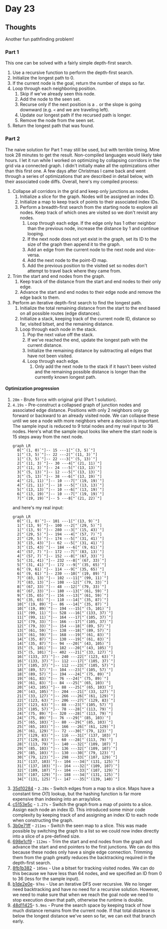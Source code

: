 # Day 23

## Thoughts

Another fun pathfinding problem!

### Part 1

This one can be solved with a fairly simple depth-first search.

1. Use a recursive function to perform the depth-first search.
2. Initialize the longest path to 0.
3. If the current node is the goal, return the number of steps so far.
4. Loop through each neighboring position.
   1. Skip if we've already seen this node.
   2. Add the node to the seen set.
   3. Recurse only if the next position is a `.` or the slope is going downward (e.g. `<` and we are traveling left).
   4. Update our longest path if the recursed path is longer.
   5. Remove the node from the seen set.
5. Return the longest path that was found.

### Part 2

The naive solution for Part 1 may still be used, but with terrible timing. Mine took 28 minutes to get the result. Non-compiled languages would likely take hours. I let it run while I worked on optimizing by collapsing corridors in the grid via a connected graph. I didn't initially make all the optimizations other than this first one. A few days after Christmas I came back and went through a series of optimizations that are described in detail below, with their associated code diffs. Overall, here's my compiled process:

1. Collapse all corridors in the grid and keep only junctions as nodes.
   1. Initialize a slice for the graph. Nodes will be assigned an index ID. 
   2. Initialize a map to keep track of points to their associated index IDs.
   3. Perform a breadth-first search from the starting node to explore all nodes. Keep track of which ones are visited so we don't revisit any nodes.
      1. Loop through each edge. If the edge only has 1 other neighbor than the previous node, increase the distance by 1 and continue looping.
      2. If the next node does not yet exist in the graph, set its ID to the size of the graph then append it to the graph.
      3. Add an edge from the current node to the next node and vice-versa.
      4. Add the next node to the point-ID map.
      5. Add the previous position to the visited set so nodes don't attempt to travel back where they came from.
2. Trim the start and end nodes from the graph.
   1. Keep track of the distance from the start and end nodes to their only edge.
   2. Advance the start and end nodes to their edge node and remove the edge back to them.
3. Perform an iterative depth-first search to find the longest path.
   1. Initialize the total remaining distance from the start to the end based on all possible routes (edge distances).
   2. Initialize a stack, keeping track of the current node ID, distance so far, visited bitset, and the remaining distance.
   3. Loop through each node in the stack.
      1. Pop the next value off the stack.
      2. If we've reached the end, update the longest path with the current distance.
      3. Initialize the remaining distance by subtracting all edges that have not been visited.
      4. Loop through each edge.
         1. Only add the next node to the stack if it hasn't been visited and the remaining possible distance is longer than the currently known longest path.

#### Optimization progression

1. `28m` - Brute force with original grid (Part 1 solution).
2. `4.19s` - Pre-construct a collapsed graph of junction nodes and associated edge distance. Positions with only 2 neighbors only go forward or backward to an already visited node. We can collapse these until we see a node with more neighbors where a decision is important. The sample input is reduced to 9 total nodes and my real input to 36 nodes. Here's what the sample input looks like where the start node is 15 steps away from the next node.
    ```mermaid
    graph LR
      0["`(1, 0)`"]-- 15 ---1["`(3, 5)`"]
      1["`(3, 5)`"]-- 22 ---2["`(11, 3)`"]
      1["`(3, 5)`"]-- 22 ---3["`(5, 13)`"]
      2["`(11, 3)`"]-- 30 ---4["`(21, 11)`"]
      2["`(11, 3)`"]-- 24 ---5["`(13, 13)`"]
      3["`(5, 13)`"]-- 12 ---5["`(13, 13)`"]
      3["`(5, 13)`"]-- 38 ---6["`(13, 19)`"]
      4["`(21, 11)`"]-- 10 ---7["`(19, 19)`"]
      4["`(21, 11)`"]-- 18 ---5["`(13, 13)`"]
      5["`(13, 13)`"]-- 10 ---6["`(13, 19)`"]
      6["`(13, 19)`"]-- 10 ---7["`(19, 19)`"]
      7["`(19, 19)`"]-- 5 ---8["`(21, 22)`"]
    ```
   and here's my real input:
    ```mermaid
    graph LR
      0["`(1, 0)`"]-- 101 ---1["`(13, 9)`"]
      1["`(13, 9)`"]-- 100 ---2["`(29, 5)`"]
      1["`(13, 9)`"]-- 280 ---3["`(15, 43)`"]
      2["`(29, 5)`"]-- 194 ---4["`(57, 7)`"]
      2["`(29, 5)`"]-- 174 ---5["`(31, 41)`"]
      3["`(15, 43)`"]-- 62 ---5["`(31, 41)`"]
      3["`(15, 43)`"]-- 184 ---6["`(9, 61)`"]
      4["`(57, 7)`"]-- 172 ---7["`(83, 13)`"]
      4["`(57, 7)`"]-- 152 ---8["`(67, 33)`"]
      5["`(31, 41)`"]-- 232 ---8["`(67, 33)`"]
      5["`(31, 41)`"]-- 172 ---9["`(35, 65)`"]
      6["`(9, 61)`"]-- 114 ---9["`(35, 65)`"]
      6["`(9, 61)`"]-- 230 ---10["`(19, 89)`"]
      7["`(83, 13)`"]-- 102 ---11["`(99, 11)`"]
      7["`(83, 13)`"]-- 108 ---12["`(79, 33)`"]
      8["`(67, 33)`"]-- 48 ---12["`(79, 33)`"]
      8["`(67, 33)`"]-- 180 ---13["`(61, 59)`"]
      9["`(35, 65)`"]-- 156 ---13["`(61, 59)`"]
      9["`(35, 65)`"]-- 110 ---14["`(35, 87)`"]
      10["`(19, 89)`"]-- 86 ---14["`(35, 87)`"]
      10["`(19, 89)`"]-- 194 ---15["`(5, 101)`"]
      11["`(99, 11)`"]-- 528 ---16["`(133, 37)`"]
      11["`(99, 11)`"]-- 164 ---17["`(105, 37)`"]
      12["`(79, 33)`"]-- 166 ---17["`(105, 37)`"]
      12["`(79, 33)`"]-- 154 ---18["`(89, 57)`"]
      13["`(61, 59)`"]-- 138 ---18["`(89, 57)`"]
      13["`(61, 59)`"]-- 168 ---19["`(61, 83)`"]
      14["`(35, 87)`"]-- 130 ---19["`(61, 83)`"]
      14["`(35, 87)`"]-- 94 ---20["`(43, 105)`"]
      15["`(5, 101)`"]-- 182 ---20["`(43, 105)`"]
      15["`(5, 101)`"]-- 402 ---21["`(33, 127)`"]
      16["`(133, 37)`"]-- 240 ---22["`(123, 63)`"]
      16["`(133, 37)`"]-- 112 ---17["`(105, 37)`"]
      17["`(105, 37)`"]-- 112 ---23["`(105, 57)`"]
      18["`(89, 57)`"]-- 104 ---23["`(105, 57)`"]
      18["`(89, 57)`"]-- 194 ---24["`(75, 89)`"]
      19["`(61, 83)`"]-- 76 ---24["`(75, 89)`"]
      19["`(61, 83)`"]-- 84 ---25["`(65, 103)`"]
      20["`(43, 105)`"]-- 88 ---25["`(65, 103)`"]
      20["`(43, 105)`"]-- 204 ---21["`(33, 127)`"]
      21["`(33, 127)`"]-- 266 ---26["`(61, 129)`"]
      22["`(123, 63)`"]-- 206 ---27["`(129, 83)`"]
      22["`(123, 63)`"]-- 88 ---23["`(105, 57)`"]
      23["`(105, 57)`"]-- 78 ---28["`(113, 79)`"]
      24["`(75, 89)`"]-- 320 ---28["`(113, 79)`"]
      24["`(75, 89)`"]-- 76 ---29["`(85, 103)`"]
      25["`(65, 103)`"]-- 80 ---29["`(85, 103)`"]
      25["`(65, 103)`"]-- 166 ---26["`(61, 129)`"]
      26["`(61, 129)`"]-- 72 ---30["`(79, 123)`"]
      27["`(129, 83)`"]-- 116 ---31["`(137, 103)`"]
      27["`(129, 83)`"]-- 60 ---28["`(113, 79)`"]
      28["`(113, 79)`"]-- 140 ---32["`(109, 107)`"]
      29["`(85, 103)`"]-- 136 ---32["`(109, 107)`"]
      29["`(85, 103)`"]-- 130 ---30["`(79, 123)`"]
      30["`(79, 123)`"]-- 298 ---33["`(107, 129)`"]
      31["`(137, 103)`"]-- 104 ---34["`(131, 125)`"]
      31["`(137, 103)`"]-- 164 ---32["`(109, 107)`"]
      32["`(109, 107)`"]-- 104 ---33["`(107, 129)`"]
      33["`(107, 129)`"]-- 188 ---34["`(131, 125)`"]
      34["`(131, 125)`"]-- 147 ---35["`(139, 140)`"]
    ```
3. [35d10284](https://github.com/wrporter/advent-of-code/commit/35d10284e7777aff89051d7297da20caf86f7575) - `2.28s` - Switch edges from a map to a slice. Maps have a constant time $O(1)$ lookup, but the hashing function is far more expensive than indexing into an array/slice.
4. [c5153e5c](https://github.com/wrporter/advent-of-code/commit/c5153e5cc5816679d9fe1a5cf05fb7936b5fa99c) - `1.27s` - Switch the graph from a map of points to a slice. Assign each node an index ID. This introduced some minor code complexity by keeping track of and assigning an index ID to each node when constructing the graph.
5. [3b0e71ff](https://github.com/wrporter/advent-of-code/commit/3b0e71ffb582e135d619d59ff9695717bbd42aa5) - `211ms` - Switch the seen map to a slice. This was made possible by switching the graph to a list so we could now index directly into a slice of a pre-defined size.
6. [698e1cf9](https://github.com/wrporter/advent-of-code/commit/698e1cf9c49f22f0803ed98b5c0dd09a7d110723) - `112ms` - Trim the start and end nodes from the graph and advance the start and end pointers to the first junctions. We can do this because these nodes only have a single edge connection. Trimming them from the graph greatly reduces the backtracking required in the depth-first search.
7. [8fb1b382](https://github.com/wrporter/advent-of-code/commit/8fb1b382d0dcbc886cad83c95311dd589601568c) - `105ms` - Use a bitset for tracking visited nodes. We can do this because we have less than 64 nodes, and we specified an ID from 0 to 36 (less for the sample input).
8. [b1de2e0e](https://github.com/wrporter/advent-of-code/commit/b1de2e0e8249f29ccb995f83dba4c015c8bb0e6c)- `97ms` - Use an iterative DFS over recursive. We no longer need backtracking and have no need for a recursive solution. However, we need to make sure that when we reach the goal node we need to stop execution down that path, otherwise the runtime is double.
9. [48d11425](https://github.com/wrporter/advent-of-code/commit/48d114259d039fcd59baecdc4bf0e70e2628d52f)- `5.9ms` - Prune the search space by keeping track of how much distance remains from the current node. If that total distance is below the longest distance we've seen so far, we can exit that branch early. 
